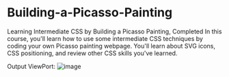 # Building-a-Picasso-Painting
Learning Intermediate CSS by Building a Picasso Painting, Completed In this course, you'll learn how to use some intermediate CSS techniques by coding your own Picasso painting webpage. You'll learn about SVG icons, CSS positioning, and review other CSS skills you've learned.

Output ViewPort: 
![image](https://github.com/bhalerao-2002/Building-a-Picasso-Painting/assets/96150629/f93b05b1-0705-404d-865b-b697dcfdc879)

